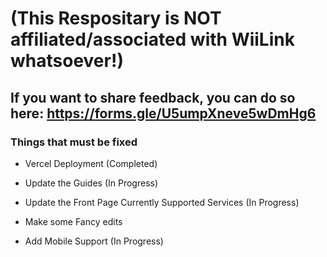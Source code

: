 # (This Respositary is NOT affiliated/associated with WiiLink whatsoever!)

## If you want to share feedback, you can do so here: https://forms.gle/U5umpXneve5wDmHg6


### Things that must be fixed

- Vercel Deployment (Completed)

- Update the Guides (In Progress)

- Update the Front Page Currently Supported Services (In Progress)

- Make some Fancy edits

- Add Mobile Support (In Progress)
